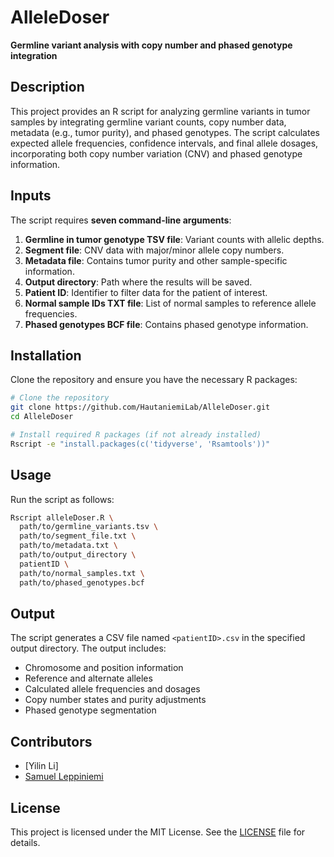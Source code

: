 # AlleleDoser

**Germline variant analysis with copy number and phased genotype integration**

## Description
This project provides an R script for analyzing germline variants in tumor samples by integrating germline variant counts, copy number data, metadata (e.g., tumor purity), and phased genotypes. The script calculates expected allele frequencies, confidence intervals, and final allele dosages, incorporating both copy number variation (CNV) and phased genotype information.

## Inputs
The script requires **seven command-line arguments**:
1. **Germline in tumor genotype TSV file**: Variant counts with allelic depths.
2. **Segment file**: CNV data with major/minor allele copy numbers.
3. **Metadata file**: Contains tumor purity and other sample-specific information.
4. **Output directory**: Path where the results will be saved.
5. **Patient ID**: Identifier to filter data for the patient of interest.
6. **Normal sample IDs TXT file**: List of normal samples to reference allele frequencies.
7. **Phased genotypes BCF file**: Contains phased genotype information.

## Installation
Clone the repository and ensure you have the necessary R packages:
```bash
# Clone the repository
git clone https://github.com/HautaniemiLab/AlleleDoser.git
cd AlleleDoser

# Install required R packages (if not already installed)
Rscript -e "install.packages(c('tidyverse', 'Rsamtools'))"
```

## Usage
Run the script as follows:
```bash
Rscript alleleDoser.R \
  path/to/germline_variants.tsv \
  path/to/segment_file.txt \
  path/to/metadata.txt \
  path/to/output_directory \
  patientID \
  path/to/normal_samples.txt \
  path/to/phased_genotypes.bcf
```

## Output
The script generates a CSV file named `<patientID>.csv` in the specified output directory. The output includes:
- Chromosome and position information
- Reference and alternate alleles
- Calculated allele frequencies and dosages
- Copy number states and purity adjustments
- Phased genotype segmentation

## Contributors
- [Yilin Li]
- [Samuel Leppiniemi](https://github.com/SamuelLepp)

## License
This project is licensed under the MIT License. See the [LICENSE](LICENSE) file for details.

